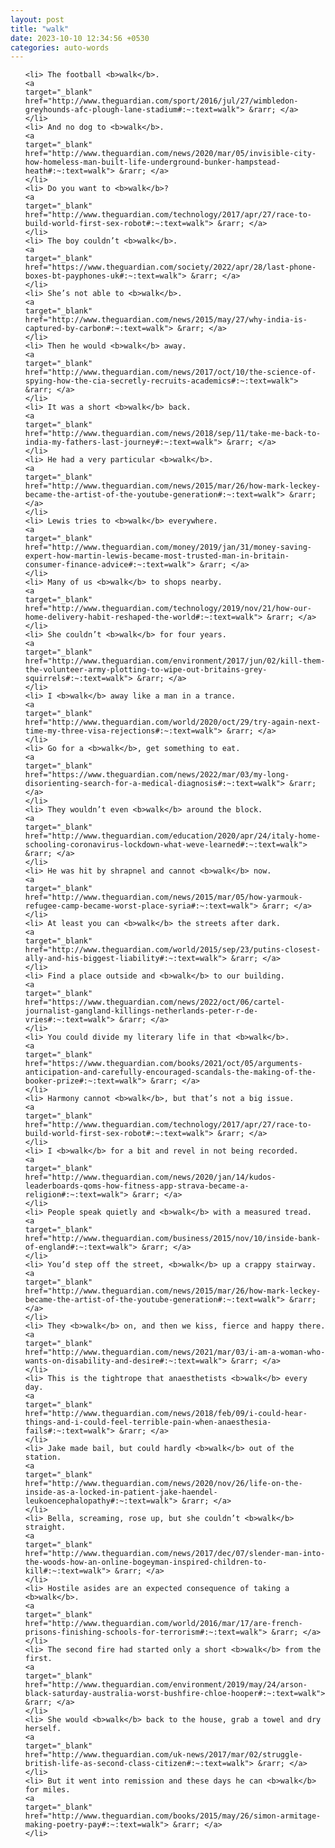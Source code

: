 ```yaml
---
layout: post
title: "walk"
date: 2023-10-10 12:34:56 +0530
categories: auto-words
---
```

<ol>

    <li> The football <b>walk</b>.
    <a 
    target="_blank" 
    href="http://www.theguardian.com/sport/2016/jul/27/wimbledon-greyhounds-afc-plough-lane-stadium#:~:text=walk"> &rarr; </a>
    </li>
    <li> And no dog to <b>walk</b>.
    <a 
    target="_blank" 
    href="http://www.theguardian.com/news/2020/mar/05/invisible-city-how-homeless-man-built-life-underground-bunker-hampstead-heath#:~:text=walk"> &rarr; </a>
    </li>
    <li> Do you want to <b>walk</b>?
    <a 
    target="_blank" 
    href="http://www.theguardian.com/technology/2017/apr/27/race-to-build-world-first-sex-robot#:~:text=walk"> &rarr; </a>
    </li>
    <li> The boy couldn’t <b>walk</b>.
    <a 
    target="_blank" 
    href="https://www.theguardian.com/society/2022/apr/28/last-phone-boxes-bt-payphones-uk#:~:text=walk"> &rarr; </a>
    </li>
    <li> She’s not able to <b>walk</b>.
    <a 
    target="_blank" 
    href="http://www.theguardian.com/news/2015/may/27/why-india-is-captured-by-carbon#:~:text=walk"> &rarr; </a>
    </li>
    <li> Then he would <b>walk</b> away.
    <a 
    target="_blank" 
    href="http://www.theguardian.com/news/2017/oct/10/the-science-of-spying-how-the-cia-secretly-recruits-academics#:~:text=walk"> &rarr; </a>
    </li>
    <li> It was a short <b>walk</b> back.
    <a 
    target="_blank" 
    href="http://www.theguardian.com/news/2018/sep/11/take-me-back-to-india-my-fathers-last-journey#:~:text=walk"> &rarr; </a>
    </li>
    <li> He had a very particular <b>walk</b>.
    <a 
    target="_blank" 
    href="http://www.theguardian.com/news/2015/mar/26/how-mark-leckey-became-the-artist-of-the-youtube-generation#:~:text=walk"> &rarr; </a>
    </li>
    <li> Lewis tries to <b>walk</b> everywhere.
    <a 
    target="_blank" 
    href="http://www.theguardian.com/money/2019/jan/31/money-saving-expert-how-martin-lewis-became-most-trusted-man-in-britain-consumer-finance-advice#:~:text=walk"> &rarr; </a>
    </li>
    <li> Many of us <b>walk</b> to shops nearby.
    <a 
    target="_blank" 
    href="http://www.theguardian.com/technology/2019/nov/21/how-our-home-delivery-habit-reshaped-the-world#:~:text=walk"> &rarr; </a>
    </li>
    <li> She couldn’t <b>walk</b> for four years.
    <a 
    target="_blank" 
    href="http://www.theguardian.com/environment/2017/jun/02/kill-them-the-volunteer-army-plotting-to-wipe-out-britains-grey-squirrels#:~:text=walk"> &rarr; </a>
    </li>
    <li> I <b>walk</b> away like a man in a trance.
    <a 
    target="_blank" 
    href="http://www.theguardian.com/world/2020/oct/29/try-again-next-time-my-three-visa-rejections#:~:text=walk"> &rarr; </a>
    </li>
    <li> Go for a <b>walk</b>, get something to eat.
    <a 
    target="_blank" 
    href="https://www.theguardian.com/news/2022/mar/03/my-long-disorienting-search-for-a-medical-diagnosis#:~:text=walk"> &rarr; </a>
    </li>
    <li> They wouldn’t even <b>walk</b> around the block.
    <a 
    target="_blank" 
    href="http://www.theguardian.com/education/2020/apr/24/italy-home-schooling-coronavirus-lockdown-what-weve-learned#:~:text=walk"> &rarr; </a>
    </li>
    <li> He was hit by shrapnel and cannot <b>walk</b> now.
    <a 
    target="_blank" 
    href="http://www.theguardian.com/news/2015/mar/05/how-yarmouk-refugee-camp-became-worst-place-syria#:~:text=walk"> &rarr; </a>
    </li>
    <li> At least you can <b>walk</b> the streets after dark.
    <a 
    target="_blank" 
    href="http://www.theguardian.com/world/2015/sep/23/putins-closest-ally-and-his-biggest-liability#:~:text=walk"> &rarr; </a>
    </li>
    <li> Find a place outside and <b>walk</b> to our building.
    <a 
    target="_blank" 
    href="https://www.theguardian.com/news/2022/oct/06/cartel-journalist-gangland-killings-netherlands-peter-r-de-vries#:~:text=walk"> &rarr; </a>
    </li>
    <li> You could divide my literary life in that <b>walk</b>.
    <a 
    target="_blank" 
    href="https://www.theguardian.com/books/2021/oct/05/arguments-anticipation-and-carefully-encouraged-scandals-the-making-of-the-booker-prize#:~:text=walk"> &rarr; </a>
    </li>
    <li> Harmony cannot <b>walk</b>, but that’s not a big issue.
    <a 
    target="_blank" 
    href="http://www.theguardian.com/technology/2017/apr/27/race-to-build-world-first-sex-robot#:~:text=walk"> &rarr; </a>
    </li>
    <li> I <b>walk</b> for a bit and revel in not being recorded.
    <a 
    target="_blank" 
    href="http://www.theguardian.com/news/2020/jan/14/kudos-leaderboards-qoms-how-fitness-app-strava-became-a-religion#:~:text=walk"> &rarr; </a>
    </li>
    <li> People speak quietly and <b>walk</b> with a measured tread.
    <a 
    target="_blank" 
    href="http://www.theguardian.com/business/2015/nov/10/inside-bank-of-england#:~:text=walk"> &rarr; </a>
    </li>
    <li> You’d step off the street, <b>walk</b> up a crappy stairway.
    <a 
    target="_blank" 
    href="http://www.theguardian.com/news/2015/mar/26/how-mark-leckey-became-the-artist-of-the-youtube-generation#:~:text=walk"> &rarr; </a>
    </li>
    <li> They <b>walk</b> on, and then we kiss, fierce and happy there.
    <a 
    target="_blank" 
    href="http://www.theguardian.com/news/2021/mar/03/i-am-a-woman-who-wants-on-disability-and-desire#:~:text=walk"> &rarr; </a>
    </li>
    <li> This is the tightrope that anaesthetists <b>walk</b> every day.
    <a 
    target="_blank" 
    href="http://www.theguardian.com/news/2018/feb/09/i-could-hear-things-and-i-could-feel-terrible-pain-when-anaesthesia-fails#:~:text=walk"> &rarr; </a>
    </li>
    <li> Jake made bail, but could hardly <b>walk</b> out of the station.
    <a 
    target="_blank" 
    href="http://www.theguardian.com/news/2020/nov/26/life-on-the-inside-as-a-locked-in-patient-jake-haendel-leukoencephalopathy#:~:text=walk"> &rarr; </a>
    </li>
    <li> Bella, screaming, rose up, but she couldn’t <b>walk</b> straight.
    <a 
    target="_blank" 
    href="http://www.theguardian.com/news/2017/dec/07/slender-man-into-the-woods-how-an-online-bogeyman-inspired-children-to-kill#:~:text=walk"> &rarr; </a>
    </li>
    <li> Hostile asides are an expected consequence of taking a <b>walk</b>.
    <a 
    target="_blank" 
    href="http://www.theguardian.com/world/2016/mar/17/are-french-prisons-finishing-schools-for-terrorism#:~:text=walk"> &rarr; </a>
    </li>
    <li> The second fire had started only a short <b>walk</b> from the first.
    <a 
    target="_blank" 
    href="http://www.theguardian.com/environment/2019/may/24/arson-black-saturday-australia-worst-bushfire-chloe-hooper#:~:text=walk"> &rarr; </a>
    </li>
    <li> She would <b>walk</b> back to the house, grab a towel and dry herself.
    <a 
    target="_blank" 
    href="http://www.theguardian.com/uk-news/2017/mar/02/struggle-british-life-as-second-class-citizen#:~:text=walk"> &rarr; </a>
    </li>
    <li> But it went into remission and these days he can <b>walk</b> for miles.
    <a 
    target="_blank" 
    href="http://www.theguardian.com/books/2015/may/26/simon-armitage-making-poetry-pay#:~:text=walk"> &rarr; </a>
    </li>